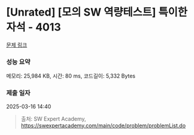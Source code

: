 # [Unrated] [모의 SW 역량테스트] 특이한 자석 - 4013 

[문제 링크](https://swexpertacademy.com/main/code/problem/problemDetail.do?contestProbId=AWIeV9sKkcoDFAVH) 

### 성능 요약

메모리: 25,984 KB, 시간: 80 ms, 코드길이: 5,332 Bytes

### 제출 일자

2025-03-16 14:40



> 출처: SW Expert Academy, https://swexpertacademy.com/main/code/problem/problemList.do